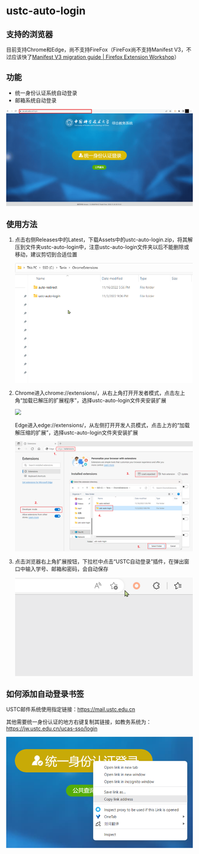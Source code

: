 # ustc-auto-login

## 支持的浏览器

目前支持Chrome和Edge，尚不支持FireFox（FireFox尚不支持Manifest V3，不过应该快了[Manifest V3 migration guide | Firefox Extension Workshop](https://extensionworkshop.com/documentation/develop/manifest-v3-migration-guide/#:~:text=Turn%20on%20the%20developer%20preview)）

## 功能

- 统一身份认证系统自动登录
- 邮箱系统自动登录

![](assets/demo.gif)

## 使用方法

1. 点击右侧Releases中的Latest，下载Assets中的ustc-auto-login.zip，将其解压到文件夹ustc-auto-login中，注意ustc-auto-login文件夹以后不能删除或移动，建议剪切到合适位置
   
   ![](assets/file_location.gif)

2. Chrome进入chrome://extensions/，从右上角打开开发者模式，点击左上角“加载已解压的扩展程序”，选择ustc-auto-login文件夹安装扩展
   
   ![](assets/chrome_add_extension.png)
   
   Edge进入edge://extensions/，从左侧打开开发人员模式，点击上方的“加载解压缩的扩展”，选择ustc-auto-login文件夹安装扩展
   
   ![](assets/edge_add_extension.png)

3. 点击浏览器右上角扩展按钮，下拉栏中点击“USTC自动登录”插件，在弹出窗口中输入学号、邮箱和密码，会自动保存
   
   ![](assets/enter_info.gif)

## 如何添加自动登录书签

USTC邮件系统使用指定链接：https://mail.ustc.edu.cn

其他需要统一身份认证的地方右键复制其链接，如教务系统为：https://jw.ustc.edu.cn/ucas-sso/login

![](assets/copy_link.png)
